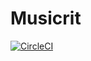 # Musicrit

[![CircleCI](https://circleci.com/gh/kymmt90/musicrit.svg?style=svg&circle-token=e4ad43fda2b2926237e44aa331d87481dbd22c15)](https://circleci.com/gh/kymmt90/musicrit)
